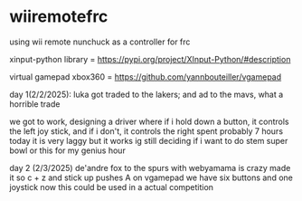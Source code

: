 # wiiremotefrc
using wii remote nunchuck as a controller for frc

xinput-python library = https://pypi.org/project/XInput-Python/#description

virtual gamepad xbox360 = https://github.com/yannbouteiller/vgamepad

day 1(2/2/2025):
luka got traded to the lakers; and ad to the mavs, what a horrible trade

we got to work, designing a driver where if i hold down a button, it controls the left joy stick, and if i don't, it controls the right
spent probably 7 hours today
it is very laggy but it works ig
still deciding if i want to do stem super bowl or this for my genius hour


day 2 (2/3/2025)
de'andre fox to the spurs with webyamama is crazy
made it so c + z and stick up pushes A on vgamepad
we have six buttons and one joystick now
this could be used in a actual competition

